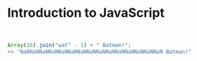 
# Introduction to <span class="highlight-alt">JavaScript</span>

<br>

````javascript
Array(16).join("wat" - 1) + " Batman!";
>> "NaNNaNNaNNaNNaNNaNNaNNaNNaNNaNNaNNaNNaNNaNNaN Batman!"
````
